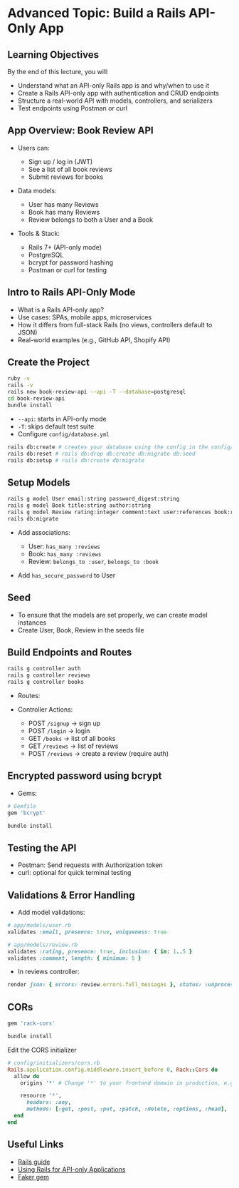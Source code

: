 # Advanced Topic: Build a Rails API-Only App

## Learning Objectives

By the end of this lecture, you will:

- Understand what an API-only Rails app is and why/when to use it
- Create a Rails API-only app with authentication and CRUD endpoints
- Structure a real-world API with models, controllers, and serializers
- Test endpoints using Postman or curl

## App Overview: Book Review API

- Users can:

  - Sign up / log in (JWT)
  - See a list of all book reviews
  - Submit reviews for books

- Data models:

  - User has many Reviews
  - Book has many Reviews
  - Review belongs to both a User and a Book

- Tools & Stack:

  - Rails 7+ (API-only mode)
  - PostgreSQL
  - bcrypt for password hashing
  - Postman or curl for testing

## Intro to Rails API-Only Mode

- What is a Rails API-only app?
- Use cases: SPAs, mobile apps, microservices
- How it differs from full-stack Rails (no views, controllers default to JSON)
- Real-world examples (e.g., GitHub API, Shopify API)

## Create the Project

```bash
ruby -v
rails -v
rails new book-review-api --api -T --database=postgresql
cd book-review-api
bundle install
```

- `--api`: starts in API-only mode
- `-T`: skips default test suite
- Configure `config/database.yml`

```bash
rails db:create # creates your database using the config in the config/database.yml
rails db:reset # rails db:drop db:create db:migrate db:seed
rails db:setup # rails db:create db:migrate
```

## Setup Models

```bash
rails g model User email:string password_digest:string
rails g model Book title:string author:string
rails g model Review rating:integer comment:text user:references book:references
rails db:migrate
```

- Add associations:

  - User: `has_many :reviews`
  - Book: `has_many :reviews`
  - Review: `belongs_to :user`, `belongs_to :book`

- Add `has_secure_password` to User

## Seed

- To ensure that the models are set properly, we can create model instances
- Create User, Book, Review in the seeds file

## Build Endpoints and Routes

```bash
rails g controller auth
rails g controller reviews
rails g controller books
```

- Routes:

- Controller Actions:
  - POST `/signup` -> sign up
  - POST `/login` -> login
  - GET `/books` -> list of all books
  - GET `/reviews` -> list of reviews
  - POST `/reviews` -> create a review (require auth)

## Encrypted password using bcrypt

- Gems:

```ruby
# Gemfile
gem 'bcrypt'
```

```bash
bundle install
```

## Testing the API

- Postman: Send requests with Authorization token
- curl: optional for quick terminal testing

## Validations & Error Handling

- Add model validations:

```ruby
# app/models/user.rb
validates :email, presence: true, uniqueness: true
```

```ruby
# app/models/review.rb
validates :rating, presence: true, inclusion: { in: 1..5 }
validates :comment, length: { minimum: 5 }
```

- In reviews controller:

```ruby
render json: { errors: review.errors.full_messages }, status: :unprocessable_entity
```

## CORs

```ruby
gem 'rack-cors'
```

```bash
bundle install
```

Edit the CORS initializer

```ruby
# config/initializers/cors.rb
Rails.application.config.middleware.insert_before 0, Rack::Cors do
  allow do
    origins '*' # Change '*' to your frontend domain in production, e.g., 'https://myfrontend.com'

    resource '*',
      headers: :any,
      methods: [:get, :post, :put, :patch, :delete, :options, :head],
  end
end
```

## Useful Links

- [Rails guide](https://guides.rubyonrails.org/v7.1/index.html)
- [Using Rails for API-only Applications](https://guides.rubyonrails.org/v7.1/api_app.html)
- [Faker gem](https://github.com/faker-ruby/faker/tree/main)
